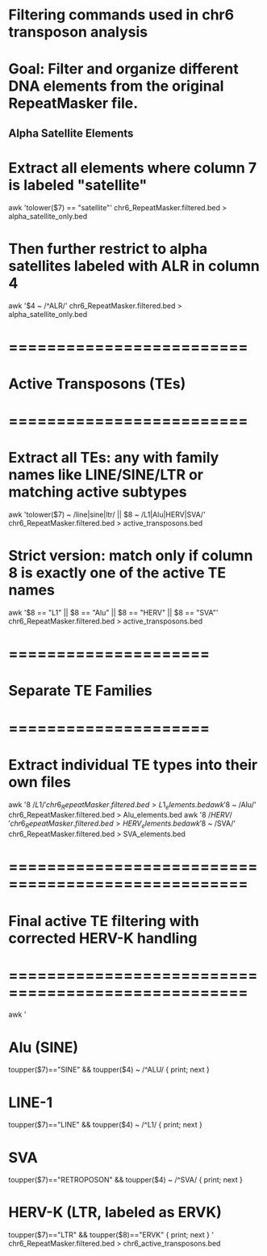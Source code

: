 # Filtering commands used in chr6 transposon analysis
# Goal: Filter and organize different DNA elements from the original RepeatMasker file.

## Alpha Satellite Elements

# Extract all elements where column 7 is labeled "satellite"
awk 'tolower($7) == "satellite"' chr6_RepeatMasker.filtered.bed > alpha_satellite_only.bed

# Then further restrict to alpha satellites labeled with ALR in column 4
awk '$4 ~ /^ALR/' chr6_RepeatMasker.filtered.bed > alpha_satellite_only.bed

# =========================
# Active Transposons (TEs)
# =========================

# Extract all TEs: any with family names like LINE/SINE/LTR or matching active subtypes
awk 'tolower($7) ~ /line|sine|ltr/ || $8 ~ /L1|Alu|HERV|SVA/' chr6_RepeatMasker.filtered.bed > active_transposons.bed

# Strict version: match only if column 8 is exactly one of the active TE names
awk '$8 == "L1" || $8 == "Alu" || $8 == "HERV" || $8 == "SVA"' chr6_RepeatMasker.filtered.bed > active_transposons.bed

# =====================
# Separate TE Families
# =====================

# Extract individual TE types into their own files
awk '$8 ~ /L1/'   chr6_RepeatMasker.filtered.bed > L1_elements.bed
awk '$8 ~ /Alu/'  chr6_RepeatMasker.filtered.bed > Alu_elements.bed
awk '$8 ~ /HERV/' chr6_RepeatMasker.filtered.bed > HERV_elements.bed
awk '$8 ~ /SVA/'  chr6_RepeatMasker.filtered.bed > SVA_elements.bed

# ===================================================
# Final active TE filtering with corrected HERV-K handling
# ===================================================

awk '
  # Alu (SINE)
  toupper($7)=="SINE"        && toupper($4) ~ /^ALU/    { print; next }
  # LINE-1
  toupper($7)=="LINE"        && toupper($4) ~ /^L1/     { print; next }
  # SVA
  toupper($7)=="RETROPOSON"  && toupper($4) ~ /^SVA/    { print; next }
  # HERV-K (LTR, labeled as ERVK)
  toupper($7)=="LTR"         && toupper($8)=="ERVK"     { print; next }
' chr6_RepeatMasker.filtered.bed > chr6_active_transposons.bed
